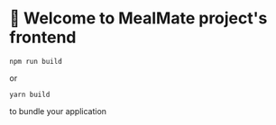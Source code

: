 # 🚀 Welcome to MealMate project's frontend

```
npm run build
```

or

```
yarn build
```

to bundle your application

